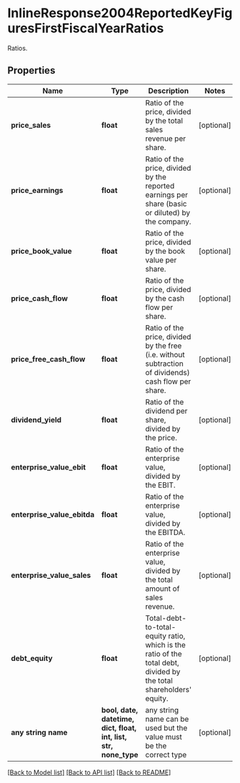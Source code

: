 # InlineResponse2004ReportedKeyFiguresFirstFiscalYearRatios

Ratios.

## Properties
Name | Type | Description | Notes
------------ | ------------- | ------------- | -------------
**price_sales** | **float** | Ratio of the price, divided by the total sales revenue per share. | [optional] 
**price_earnings** | **float** | Ratio of the price, divided by the reported earnings per share (basic or diluted) by the company. | [optional] 
**price_book_value** | **float** | Ratio of the price, divided by the book value per share. | [optional] 
**price_cash_flow** | **float** | Ratio of the price, divided by the cash flow per share. | [optional] 
**price_free_cash_flow** | **float** | Ratio of the price, divided by the free (i.e. without subtraction of dividends) cash flow per share. | [optional] 
**dividend_yield** | **float** | Ratio of the dividend per share, divided by the price. | [optional] 
**enterprise_value_ebit** | **float** | Ratio of the enterprise value, divided by the EBIT. | [optional] 
**enterprise_value_ebitda** | **float** | Ratio of the enterprise value, divided by the EBITDA. | [optional] 
**enterprise_value_sales** | **float** | Ratio of the enterprise value, divided by the total amount of sales revenue. | [optional] 
**debt_equity** | **float** | Total-debt-to-total-equity ratio, which is the ratio of the total debt, divided by the total shareholders&#39; equity. | [optional] 
**any string name** | **bool, date, datetime, dict, float, int, list, str, none_type** | any string name can be used but the value must be the correct type | [optional]

[[Back to Model list]](../README.md#documentation-for-models) [[Back to API list]](../README.md#documentation-for-api-endpoints) [[Back to README]](../README.md)


